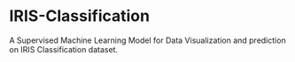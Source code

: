 # IRIS-Classification
A Supervised Machine Learning Model for Data Visualization and prediction on IRIS Classification dataset.
